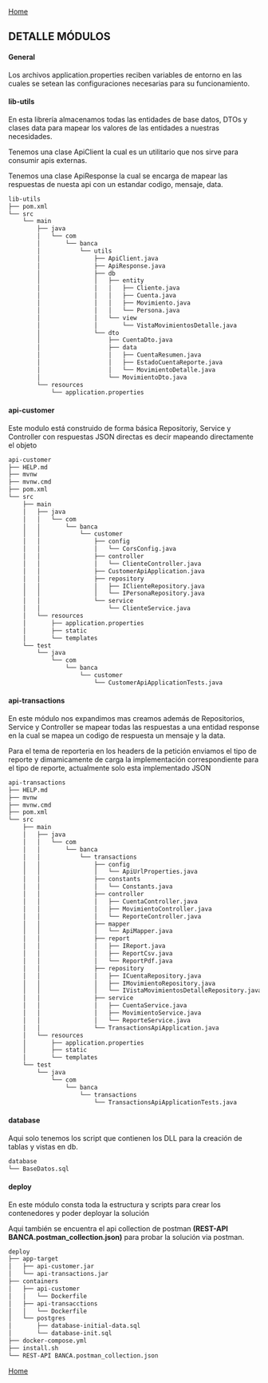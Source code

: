 [Home](../README.md)
## DETALLE MÓDULOS 
#### General
Los archivos application.properties reciben variables de entorno en las cuales se setean las configuraciones necesarias para su funcionamiento.

#### lib-utils
En esta librería almacenamos todas las entidades de base datos, DTOs y clases data para mapear los valores de las entidades a nuestras necesidades.

Tenemos una clase ApiClient la cual es un utilitario que nos sirve para consumir apis externas.

Tenemos una clase ApiResponse la cual se encarga de mapear las respuestas de nuesta api con un estandar codigo, mensaje, data.

```txt
lib-utils
├── pom.xml
└── src
    └── main
        ├── java
        │   └── com
        │       └── banca
        │           └── utils
        │               ├── ApiClient.java
        │               ├── ApiResponse.java
        │               ├── db
        │               │   ├── entity
        │               │   │   ├── Cliente.java
        │               │   │   ├── Cuenta.java
        │               │   │   ├── Movimiento.java
        │               │   │   └── Persona.java
        │               │   └── view
        │               │       └── VistaMovimientosDetalle.java
        │               └── dto
        │                   ├── CuentaDto.java
        │                   ├── data
        │                   │   ├── CuentaResumen.java
        │                   │   ├── EstadoCuentaReporte.java
        │                   │   └── MovimientoDetalle.java
        │                   └── MovimientoDto.java
        └── resources
            └── application.properties
```

#### api-customer
Este modulo está construido de forma básica Repositoriy, Service y Controller con respuestas JSON directas es decir mapeando directamente el objeto
```txt
api-customer
├── HELP.md
├── mvnw
├── mvnw.cmd
├── pom.xml
└── src
    ├── main
    │   ├── java
    │   │   └── com
    │   │       └── banca
    │   │           └── customer
    │   │               ├── config
    │   │               │   └── CorsConfig.java
    │   │               ├── controller
    │   │               │   └── ClienteController.java
    │   │               ├── CustomerApiApplication.java
    │   │               ├── repository
    │   │               │   ├── IClienteRepository.java
    │   │               │   └── IPersonaRepository.java
    │   │               └── service
    │   │                   └── ClienteService.java
    │   └── resources
    │       ├── application.properties
    │       ├── static
    │       └── templates
    └── test
        └── java
            └── com
                └── banca
                    └── customer
                        └── CustomerApiApplicationTests.java

```

#### api-transactions
En este módulo nos expandimos mas creamos además de Repositorios, Service y Controller se mapear todas las respuestas a una entidad response en la cual se mapea un codigo de respuesta un mensaje y la data.

Para el tema de reporteria en los headers de la petición enviamos el tipo de reporte y dimamicamente de carga la implementación correspondiente para el tipo de reporte, actualmente solo esta implementado JSON

```txt
api-transactions
├── HELP.md
├── mvnw
├── mvnw.cmd
├── pom.xml
└── src
    ├── main
    │   ├── java
    │   │   └── com
    │   │       └── banca
    │   │           └── transactions
    │   │               ├── config
    │   │               │   └── ApiUrlProperties.java
    │   │               ├── constants
    │   │               │   └── Constants.java
    │   │               ├── controller
    │   │               │   ├── CuentaController.java
    │   │               │   ├── MovimientoController.java
    │   │               │   └── ReporteController.java
    │   │               ├── mapper
    │   │               │   └── ApiMapper.java
    │   │               ├── report
    │   │               │   ├── IReport.java
    │   │               │   ├── ReportCsv.java
    │   │               │   └── ReportPdf.java
    │   │               ├── repository
    │   │               │   ├── ICuentaRepository.java
    │   │               │   ├── IMovimientoRepository.java
    │   │               │   └── IVistaMovimientosDetalleRepository.java
    │   │               ├── service
    │   │               │   ├── CuentaService.java
    │   │               │   ├── MovimientoService.java
    │   │               │   └── ReporteService.java
    │   │               └── TransactionsApiApplication.java
    │   └── resources
    │       ├── application.properties
    │       ├── static
    │       └── templates
    └── test
        └── java
            └── com
                └── banca
                    └── transactions
                        └── TransactionsApiApplicationTests.java

```

#### database
Aqui solo tenemos los script que contienen los DLL para la creación de tablas y vistas en db.

```txt
database
└── BaseDatos.sql
```

#### deploy
En este módulo consta toda la estructura y scripts para crear los contenedores y poder deployar la solución 

Aqui también se encuentra el api collection de postman **(REST-API BANCA.postman_collection.json)** para probar la solución via postman.

```txt
deploy
├── app-target
│   ├── api-customer.jar
│   └── api-transactions.jar
├── containers
│   ├── api-customer
│   │   └── Dockerfile
│   ├── api-transacctions
│   │   └── Dockerfile
│   └── postgres
│       ├── database-initial-data.sql
│       └── database-init.sql
├── docker-compose.yml
├── install.sh
└── REST-API BANCA.postman_collection.json
```

[Home](../README.md)